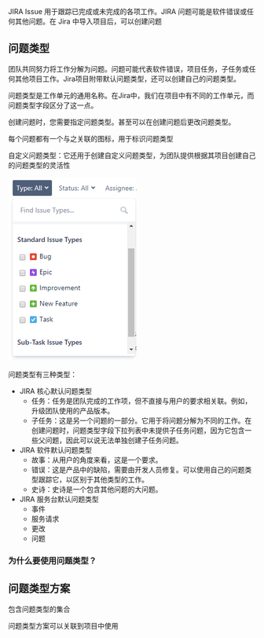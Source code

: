 JIRA Issue 用于跟踪已完成或未完成的各项工作。JIRA 问题可能是软件错误或任何其他问题。在 Jira 中导入项目后，可以创建问题

## 问题类型

团队共同努力将工作分解为问题。问题可能代表软件错误，项目任务，子任务或任何其他项目工作。Jira项目附带默认问题类型，还可以创建自己的问题类型。

问题类型是工作单元的通用名称。在Jira中，我们在项目中有不同的工作单元，而问题类型字段区分了这一点。

创建问题时，您需要指定问题类型。甚至可以在创建问题后更改问题类型。

每个问题都有一个与之关联的图标，用于标识问题类型

自定义问题类型：它还用于创建自定义问题类型，为团队提供根据其项目创建自己的问题类型的灵活性

![问题类型](./.assets/问题/184723_99434.png)

问题类型有三种类型：

- JIRA 核心默认问题类型
  - 任务：任务是团队完成的工作项，但不直接与用户的要求相关联。例如，升级团队使用的产品版本。
  - 子任务：这是另一个问题的一部分。它用于将问题分解为不同的工作。在创建问题时，问题类型字段下拉列表中未提供子任务问题，因为它包含一些父问题，因此可以说无法单独创建子任务问题。
- JIRA 软件默认问题类型
  - 故事：从用户的角度来看，这是一个要求。
  - 错误：这是产品中的缺陷，需要由开发人员修复。可以使用自己的问题类型跟踪它，以区别于其他类型的工作。
  - 史诗：史诗是一个包含其他问题的大问题。
- JIRA 服务台默认问题类型
  - 事件
  - 服务请求
  - 更改
  - 问题

### 为什么要使用问题类型？



## 问题类型方案

包含问题类型的集合

问题类型方案可以关联到项目中使用